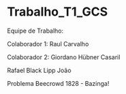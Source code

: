 # Trabalho_T1_GCS
Equipe de Trabalho:

Colaborador 1: Raul Carvalho

Colaborador 2: Giordano Hübner Casaril

Rafael Black Lipp João

Problema Beecrowd 1828 - Bazinga!
